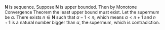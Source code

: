 $`\mathbf{N}`$ is sequence. Suppose $`\mathbf{N}`$ is upper bounded. Then by Monotone Convergence Theorem the least upper bound must exist. Let the supermum be $`\alpha`$. There exists $`n\in \mathbf{N}`$ such that $`\alpha -1 < n`$, which means $`\alpha < n + 1`$ and $`n+1`$ is a natural number bigger than $`\alpha`$, the supermum, which is contradiction.
